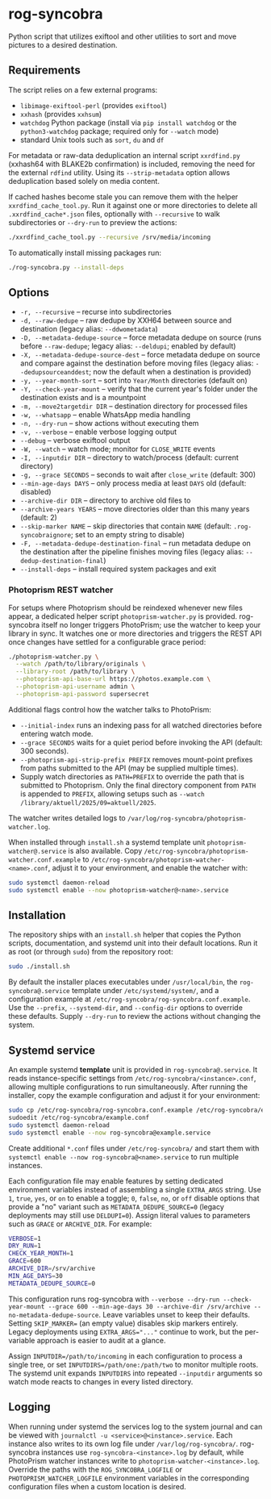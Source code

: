 # rog-syncobra
Python script that utilizes exiftool and other utilities to sort and move
pictures to a desired destination.

## Requirements

The script relies on a few external programs:

- `libimage-exiftool-perl` (provides `exiftool`)
- `xxhash` (provides `xxhsum`)
- `watchdog` Python package (install via `pip install watchdog` or the `python3-watchdog`
  package; required only for `--watch` mode)
- standard Unix tools such as `sort`, `du` and `df`

For metadata or raw-data deduplication an internal script `xxrdfind.py`
(xxhash64 with BLAKE2b confirmation) is included, removing the need for the
external `rdfind` utility. Using its `--strip-metadata` option allows
deduplication based solely on media content.

If cached hashes become stale you can remove them with the helper
`xxrdfind_cache_tool.py`. Run it against one or more directories to delete all
`.xxrdfind_cache*.json` files, optionally with `--recursive` to walk subdirectories
or `--dry-run` to preview the actions:

```bash
./xxrdfind_cache_tool.py --recursive /srv/media/incoming
```

To automatically install missing packages run:

```bash
./rog-syncobra.py --install-deps
```

## Options

- `-r, --recursive` – recurse into subdirectories
- `-d, --raw-dedupe` – raw dedupe by XXH64 between source and destination (legacy
  alias: `--ddwometadata`)
- `-D, --metadata-dedupe-source` – force metadata dedupe on source (runs before
  `--raw-dedupe`; legacy alias: `--deldupi`; enabled by default)
- `-X, --metadata-dedupe-source-dest` – force metadata dedupe on source and compare
  against the destination before moving files (legacy alias: `--dedupsourceanddest`;
  now the default when a destination is provided)
- `-y, --year-month-sort` – sort into `Year/Month` directories (default on)
- `-Y, --check-year-mount` – verify that the current year's folder under the
  destination exists and is a mountpoint
- `-m, --move2targetdir DIR` – destination directory for processed files
- `-w, --whatsapp` – enable WhatsApp media handling
- `-n, --dry-run` – show actions without executing them
- `-v, --verbose` – enable verbose logging output
- `--debug` – verbose exiftool output
- `-W, --watch` – watch mode; monitor for `CLOSE_WRITE` events
- `-I, --inputdir DIR` – directory to watch/process (default: current directory)
- `-g, --grace SECONDS` – seconds to wait after `close_write` (default: 300)
- `--min-age-days DAYS` – only process media at least `DAYS` old (default: disabled)
- `--archive-dir DIR` – directory to archive old files to
- `--archive-years YEARS` – move directories older than this many years (default: 2)
- `--skip-marker NAME` – skip directories that contain `NAME` (default: `.rog-syncobraignore`; set to an empty string to disable)
- `-F, --metadata-dedupe-destination-final` – run metadata dedupe on the destination
  after the pipeline finishes moving files (legacy alias: `--dedup-destination-final`)
- `--install-deps` – install required system packages and exit

### Photoprism REST watcher

For setups where Photoprism should be reindexed whenever new files appear, a
dedicated helper script `photoprism-watcher.py` is provided. rog-syncobra
itself no longer triggers PhotoPrism; use the watcher to keep your library in
sync. It watches one or more directories and triggers the REST API once changes
have settled for a configurable grace period:

```bash
./photoprism-watcher.py \
  --watch /path/to/library/originals \
  --library-root /path/to/library \
  --photoprism-api-base-url https://photos.example.com \
  --photoprism-api-username admin \
  --photoprism-api-password supersecret
```

Additional flags control how the watcher talks to PhotoPrism:

- `--initial-index` runs an indexing pass for all watched directories before
  entering watch mode.
- `--grace SECONDS` waits for a quiet period before invoking the API (default:
  300 seconds).
- `--photoprism-api-strip-prefix PREFIX` removes mount-point prefixes from
  paths submitted to the API (may be supplied multiple times).
- Supply watch directories as `PATH=PREFIX` to override the path that is
  submitted to Photoprism. Only the final directory component from `PATH` is
  appended to `PREFIX`, allowing setups such as
  `--watch /library/aktuell/2025/09=aktuell/2025`.

The watcher writes detailed logs to `/var/log/rog-syncobra/photoprism-watcher.log`.

When installed through `install.sh` a systemd template unit
`photoprism-watcher@.service` is also available. Copy
`/etc/rog-syncobra/photoprism-watcher.conf.example` to
`/etc/rog-syncobra/photoprism-watcher-<name>.conf`, adjust it to your
environment, and enable the watcher with:

```bash
sudo systemctl daemon-reload
sudo systemctl enable --now photoprism-watcher@<name>.service
```

## Installation

The repository ships with an `install.sh` helper that copies the Python
scripts, documentation, and systemd unit into their default locations. Run it as
root (or through `sudo`) from the repository root:

```bash
sudo ./install.sh
```

By default the installer places executables under `/usr/local/bin`, the
`rog-syncobra@.service` template under `/etc/systemd/system/`, and a
configuration example at `/etc/rog-syncobra/rog-syncobra.conf.example`. Use the
`--prefix`, `--systemd-dir`, and `--config-dir` options to override these
defaults. Supply `--dry-run` to review the actions without changing the system.

## Systemd service
An example systemd **template** unit is provided in `rog-syncobra@.service`. It
reads instance-specific settings from `/etc/rog-syncobra/<instance>.conf`,
allowing multiple configurations to run simultaneously. After running the
installer, copy the example configuration and adjust it for your environment:

```bash
sudo cp /etc/rog-syncobra/rog-syncobra.conf.example /etc/rog-syncobra/example.conf
sudoedit /etc/rog-syncobra/example.conf
sudo systemctl daemon-reload
sudo systemctl enable --now rog-syncobra@example.service
```

Create additional `*.conf` files under `/etc/rog-syncobra/` and start them with
`systemctl enable --now rog-syncobra@<name>.service` to run multiple instances.

Each configuration file may enable features by setting dedicated environment
variables instead of assembling a single `EXTRA_ARGS` string. Use `1`, `true`,
`yes`, or `on` to enable a toggle; `0`, `false`, `no`, or `off` disable options
that provide a "no" variant such as `METADATA_DEDUPE_SOURCE=0` (legacy
deployments may still use `DELDUPI=0`). Assign literal values to parameters
such as `GRACE` or `ARCHIVE_DIR`. For example:

```bash
VERBOSE=1
DRY_RUN=1
CHECK_YEAR_MONTH=1
GRACE=600
ARCHIVE_DIR=/srv/archive
MIN_AGE_DAYS=30
METADATA_DEDUPE_SOURCE=0
```

This configuration runs rog-syncobra with `--verbose --dry-run
--check-year-mount --grace 600 --min-age-days 30 --archive-dir /srv/archive --no-metadata-dedupe-source`. Leave
variables unset to keep their defaults. Setting `SKIP_MARKER=` (an empty value)
disables skip markers entirely. Legacy deployments using
`EXTRA_ARGS="..."` continue to work, but the per-variable approach is easier to
audit at a glance.

Assign `INPUTDIR=/path/to/incoming` in each configuration to process a single
tree, or set `INPUTDIRS=/path/one:/path/two` to monitor multiple roots. The
systemd unit expands `INPUTDIRS` into repeated `--inputdir` arguments so watch
mode reacts to changes in every listed directory.

## Logging

When running under systemd the services log to the system journal and can be
viewed with `journalctl -u <service>@<instance>.service`. Each instance also
writes to its own log file under `/var/log/rog-syncobra/`. rog-syncobra
instances use `rog-syncobra-<instance>.log` by default, while PhotoPrism watcher
instances write to `photoprism-watcher-<instance>.log`. Override the paths with
the `ROG_SYNCOBRA_LOGFILE` or `PHOTOPRISM_WATCHER_LOGFILE` environment
variables in the corresponding configuration files when a custom location is
desired.
